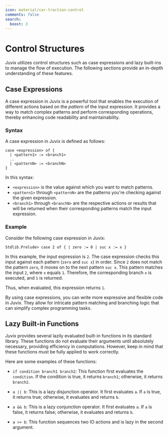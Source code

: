 ```yaml
---
icon: material/car-traction-control
comments: false
search:
  boost: 3
---
```


# Control Structures

Juvix utilizes control structures such as case expressions and lazy built-ins to
manage the flow of execution. The following sections provide an in-depth
understanding of these features.

## Case Expressions

A case expression in Juvix is a powerful tool that enables the execution of
different actions based on the *pattern* of the input expression. It provides a
way to match complex patterns and perform corresponding operations, thereby
enhancing code readability and maintainability.

### Syntax

A case expression in Juvix is defined as follows:

```juvix
case <expression> of {
  | <pattern1> := <branch1>
  ..
  | <patternN> := <branchN>
}
```

In this syntax:
- `<expression>` is the value against which you want to match patterns.
- `<pattern1>` through `<patternN>` are the patterns you're checking against the
  given expression.
- `<branch1>` through `<branchN>` are the respective actions or results that
  will be returned when their corresponding patterns match the input expression.

### Example

Consider the following case expression in Juvix:

```juvix
Stdlib.Prelude> case 2 of { | zero := 0 | suc x := x }
```

In this example, the input expression is `2`. The case expression checks this
input against each pattern (`zero` and `suc x`) in order. Since `2` does not
match the pattern `zero`, it moves on to the next pattern `suc x`. This pattern
matches the input `2`, where `x` equals `1`. Therefore, the corresponding branch
`x` is executed, and `1` is returned.

Thus, when evaluated, this expression returns `1`.

By using case expressions, you can write more expressive and flexible code in
Juvix. They allow for intricate pattern matching and branching logic that can
simplify complex programming tasks.

## Lazy Built-in Functions

Juvix provides several lazily evaluated built-in functions in its standard
library. These functions do not evaluate their arguments until absolutely
necessary, providing efficiency in computations. However, keep in mind that
these functions must be fully applied to work correctly.

Here are some examples of these functions:

- `if condition branch1 branch2`: This function first evaluates the `condition`.
  If the condition is true, it returns `branch1`; otherwise, it returns
  `branch2`.

- `a || b`: This is a lazy disjunction operator. It first evaluates `a`. If `a`
  is true, it returns true; otherwise, it evaluates and returns `b`.

- `a && b`: This is a lazy conjunction operator. It first evaluates `a`. If `a`
  is false, it returns false; otherwise, it evaluates and returns `b`.

- `a >> b`: This function sequences two IO actions and is lazy in the second
  argument.
